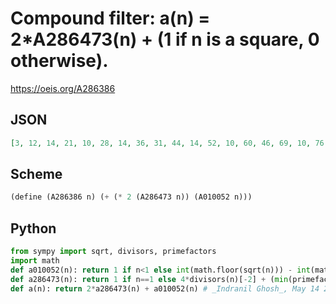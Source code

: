 # Compound filter: a\(n\) \= 2\*A286473\(n\) \+ \(1 if n is a square, 0 otherwise\)\.
https://oeis.org/A286386
## JSON
```JSON
[3, 12, 14, 21, 10, 28, 14, 36, 31, 44, 14, 52, 10, 60, 46, 69, 10, 76, 14, 84, 62, 92, 14, 100, 43, 108, 78, 116, 10, 124, 14, 132, 94, 140, 58, 149, 10, 156, 110, 164, 10, 172, 14, 180, 126, 188, 14, 196, 63, 204, 142, 212, 10, 220, 90, 228, 158, 236, 14, 244, 10, 252, 174, 261, 106, 268, 14, 276, 190, 284, 14, 292, 10, 300, 206, 308, 94, 316, 14, 324, 223]
```
## Scheme
```Scheme
(define (A286386 n) (+ (* 2 (A286473 n)) (A010052 n)))
```
## Python
```Python
from sympy import sqrt, divisors, primefactors
import math
def a010052(n): return 1 if n<1 else int(math.floor(sqrt(n))) - int(math.floor(sqrt(n - 1)))
def a286473(n): return 1 if n==1 else 4*divisors(n)[-2] + (min(primefactors(n))%4)
def a(n): return 2*a286473(n) + a010052(n) # _Indranil Ghosh_, May 14 2017
```
